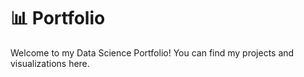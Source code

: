 # 📊 Portfolio
Welcome to my Data Science Portfolio! You can find my projects and visualizations here. 
